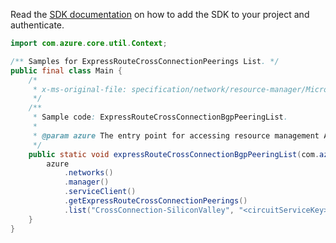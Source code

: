 Read the [SDK documentation](https://github.com/Azure/azure-sdk-for-java/blob/azure-resourcemanager_2.14.0/sdk/resourcemanager/azure-resourcemanager/README.md) on how to add the SDK to your project and authenticate.

```java
import com.azure.core.util.Context;

/** Samples for ExpressRouteCrossConnectionPeerings List. */
public final class Main {
    /*
     * x-ms-original-file: specification/network/resource-manager/Microsoft.Network/stable/2021-05-01/examples/ExpressRouteCrossConnectionBgpPeeringList.json
     */
    /**
     * Sample code: ExpressRouteCrossConnectionBgpPeeringList.
     *
     * @param azure The entry point for accessing resource management APIs in Azure.
     */
    public static void expressRouteCrossConnectionBgpPeeringList(com.azure.resourcemanager.AzureResourceManager azure) {
        azure
            .networks()
            .manager()
            .serviceClient()
            .getExpressRouteCrossConnectionPeerings()
            .list("CrossConnection-SiliconValley", "<circuitServiceKey>", Context.NONE);
    }
}
```
